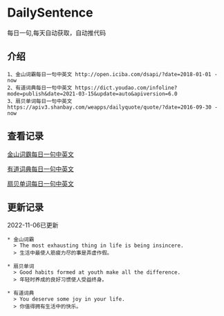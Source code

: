 # DailySentence

每日一句,每天自动获取，自动推代码

## 介绍

```
1、金山词霸每日一句中英文 http://open.iciba.com/dsapi/?date=2018-01-01 - now
2、有道词典每日一句中英文 https://dict.youdao.com/infoline?mode=publish&date=2021-03-15&update=auto&apiversion=6.0
3、扇贝单词每日一句中英文 https://apiv3.shanbay.com/weapps/dailyquote/quote/?date=2016-09-30 - now
```

## 查看记录

[金山词霸每日一句中英文](./data/iciba/)

[有道词典每日一句中英文](./data/youdao/)

[扇贝单词每日一句中英文](./data/shanbay/)

## 更新记录
2022-11-06已更新 
```
* 金山词霸
  > The most exhausting thing in life is being insincere.
  > 生活中最使人筋疲力尽的事是弄虚作假。

* 扇贝单词
  > Good habits formed at youth make all the difference.
  > 年轻时养成的良好习惯使人受益终身。

* 有道词典
  > You deserve some joy in your life.
  > 你值得拥有生活中的快乐。

```
